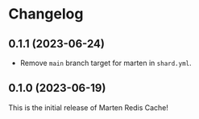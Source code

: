 # Changelog

## 0.1.1 (2023-06-24)

* Remove `main` branch target for marten in `shard.yml`.

## 0.1.0 (2023-06-19)

This is the initial release of Marten Redis Cache!
